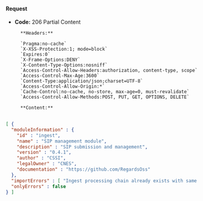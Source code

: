 #### Request

* **Code:** 206 Partial Content

        **Headers:**

        `Pragma:no-cache`
        `X-XSS-Protection:1; mode=block`
        `Expires:0`
        `X-Frame-Options:DENY`
        `X-Content-Type-Options:nosniff`
        `Access-Control-Allow-Headers:authorization, content-type, scope`
        `Access-Control-Max-Age:3600`
        `Content-Type:application/json;charset=UTF-8`
        `Access-Control-Allow-Origin:*`
        `Cache-Control:no-cache, no-store, max-age=0, must-revalidate`
        `Access-Control-Allow-Methods:POST, PUT, GET, OPTIONS, DELETE`

        **Content:**

```json
    
[ {
  "moduleInformation" : {
    "id" : "ingest",
    "name" : "SIP management module",
    "description" : "SIP submission and management",
    "version" : "0.4.1",
    "author" : "CSSI",
    "legalOwner" : "CNES",
    "documentation" : "https://github.com/RegardsOss"
  },
  "importErrors" : [ "Ingest processing chain already exists with same name, skipping import of DefaultProcessingChain." ],
  "onlyErrors" : false
} ]
```
